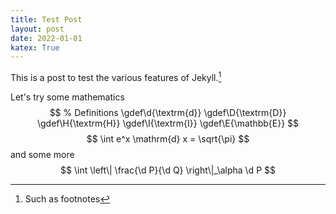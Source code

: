 ```yaml
---
title: Test Post
layout: post
date: 2022-01-01
katex: True
---
```


This is a post to test the various features of Jekyll.[^footnote]

Let's try some mathematics
$$ % Definitions
\gdef\d{\textrm{d}}
\gdef\D{\textrm{D}}
\gdef\H{\textrm{H}}
\gdef\I{\textrm{I}}
\gdef\E{\mathbb{E}}
$$
$$
\int e^x \mathrm{d} x = \sqrt{\pi}
$$
and some more
$$
\int \left\| \frac{\d P}{\d Q} \right\|_\alpha \d P
$$

[^footnote]: Such as footnotes